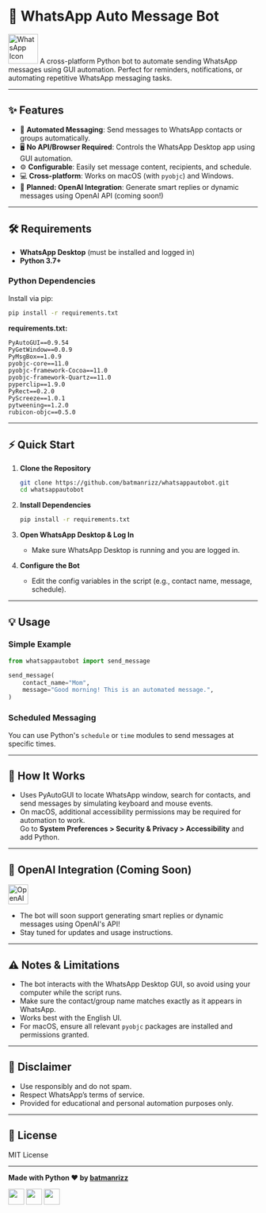 # 🚀 WhatsApp Auto Message Bot

<img src="https://img.icons8.com/color/96/000000/whatsapp.png" alt="WhatsApp Icon" width="60"/>  
A cross-platform Python bot to automate sending WhatsApp messages using GUI automation.  
Perfect for reminders, notifications, or automating repetitive WhatsApp messaging tasks.

---

## ✨ Features

- 🤖 **Automated Messaging**: Send messages to WhatsApp contacts or groups automatically.
- 🖥️ **No API/Browser Required**: Controls the WhatsApp Desktop app using GUI automation.
- ⚙️ **Configurable**: Easily set message content, recipients, and schedule.
- 💻 **Cross-platform**: Works on macOS (with `pyobjc`) and Windows.
- 🧠 **Planned: OpenAI Integration**: Generate smart replies or dynamic messages using OpenAI API (coming soon!)

---

## 🛠️ Requirements

- **WhatsApp Desktop** (must be installed and logged in)
- **Python 3.7+**

### Python Dependencies

Install via pip:

```bash
pip install -r requirements.txt
```

**requirements.txt:**
```
PyAutoGUI==0.9.54
PyGetWindow==0.0.9
PyMsgBox==1.0.9
pyobjc-core==11.0
pyobjc-framework-Cocoa==11.0
pyobjc-framework-Quartz==11.0
pyperclip==1.9.0
PyRect==0.2.0
PyScreeze==1.0.1
pytweening==1.2.0
rubicon-objc==0.5.0
```

---

## ⚡ Quick Start

1. **Clone the Repository**
   ```bash
   git clone https://github.com/batmanrizz/whatsappautobot.git
   cd whatsappautobot
   ```

2. **Install Dependencies**
   ```bash
   pip install -r requirements.txt
   ```

3. **Open WhatsApp Desktop & Log In**
   - Make sure WhatsApp Desktop is running and you are logged in.

4. **Configure the Bot**
   - Edit the config variables in the script (e.g., contact name, message, schedule).

---

## 💡 Usage

### Simple Example

```python
from whatsappautobot import send_message

send_message(
    contact_name="Mom",
    message="Good morning! This is an automated message.",
)
```

### Scheduled Messaging

You can use Python's `schedule` or `time` modules to send messages at specific times.

---

## 🧩 How It Works

- Uses PyAutoGUI to locate WhatsApp window, search for contacts, and send messages by simulating keyboard and mouse events.
- On macOS, additional accessibility permissions may be required for automation to work.  
  Go to **System Preferences > Security & Privacy > Accessibility** and add Python.

---

## 🧠 OpenAI Integration (Coming Soon)

<img src="https://img.icons8.com/color/96/000000/openai.png" alt="OpenAI Icon" width="40"/>

- The bot will soon support generating smart replies or dynamic messages using OpenAI's API!
- Stay tuned for updates and usage instructions.

---

## ⚠️ Notes & Limitations

- The bot interacts with the WhatsApp Desktop GUI, so avoid using your computer while the script runs.
- Make sure the contact/group name matches exactly as it appears in WhatsApp.
- Works best with the English UI.
- For macOS, ensure all relevant `pyobjc` packages are installed and permissions granted.

---

## 📜 Disclaimer

- Use responsibly and do not spam.
- Respect WhatsApp’s terms of service.
- Provided for educational and personal automation purposes only.

---

## 🪪 License

MIT License

---

**Made with Python ❤️ by [batmanrizz](https://github.com/batmanrizz)**

<p align="left">
  <img src="https://img.icons8.com/color/48/000000/whatsapp.png" width="32"/>
  <img src="https://img.icons8.com/color/48/000000/python--v2.png" width="32"/>
  <img src="https://gimgs2.nohat.cc/thumb/f/640/open-ai-logo-png-transparent-background-chatgpt--68fadfca37.jpg" width="32"/>
</p>
